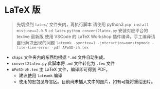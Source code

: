 LaTeX 版
========

> 先切换到 `latex/` 文件夹内，再执行脚本
> 请使用 python3
> `pip install mistune==2.0.5`
> `cd latex`
> `python convert2latex.py`
> 安装对应平台的 texlive 最新版
> 使用 VSCode 的 LaTeX Workshop 插件编译，手工编译请自行解决出现的问题
> `latexmk -synctex=1 -interaction=nonstopmode -file-line-error -pdf APoSD-zh.tex`

+ `chaps` 文件夹内的东西均根据 `*.md` 文件自动生成。
+ `convert2latex.py` 此脚本将 `.md` 文件转化为 `.tex` 文件
+ `APoSD-zh.tex` 主 LaTeX 文件，编译即可得到 PDF。
    - 建议使用 `latexmk` 编译
    - 使用的宏包见导言区。目前尚未插入文中的图片，如有可能将重绘图片。
